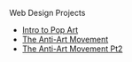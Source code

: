 Web Design Projects

<ul>
    <li><a href="intro_html/index.html" target="_blank">Intro to Pop Art</a></li>
    <li><a href="html5_css/index.html" target="_blank">The Anti-Art Movement</a></li>
    <li><a href="adv_css/index.html" target="_blank">The Anti-Art Movement Pt2</a></li>
</ul>